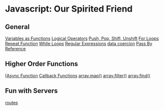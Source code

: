 <!-- TITLE: Javascript -->
<!-- SUBTITLE: Good Tips about Javascript! -->

# Javascript: Our Spirited Friend
## General
[Variables as Functions](javascript/variables-as-functions)
[Logical Operators](javascript/logical-operators)
[Push, Pop, Shift, Unshift](javascript/push-pop-shift-unshift)
[For Loops](javascript/for-loops)
[Repeat Function](javascript/repeat-function)
[While Loops](javascript/while-loops)
[Regular Expressions](javascript/regular-expressions)
[data coercion](javascript/data-coercion)
[Pass By Reference](javascript/pass-by-reference)
## Higher Order Functions
[[Async Function](javascript/async-functions)
[Callback Functions](javascript/callback-functions)
[array.map()](javascript/map)
[array.filter()](javascript/filter)
[array.find()](javascript/find)
## Fun with Servers
[routes](javascript/routes)
